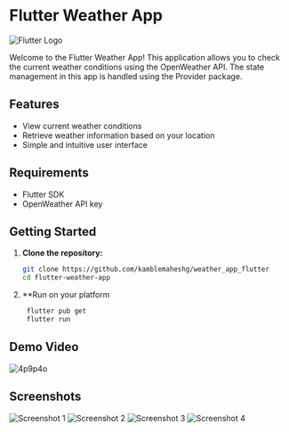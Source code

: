 # Flutter Weather App

![Flutter Logo](https://flutter.dev/assets/images/shared/brand/flutter/logo/flutter-lockup.png)

Welcome to the Flutter Weather App! This application allows you to check the current weather conditions using the OpenWeather API. The state management in this app is handled using the Provider package.

## Features

- View current weather conditions
- Retrieve weather information based on your location
- Simple and intuitive user interface

## Requirements

- Flutter SDK
- OpenWeather API key

## Getting Started

1. **Clone the repository:**

   ```bash
   git clone https://github.com/kamblemaheshg/weather_app_flutter
   cd flutter-weather-app

2. **Run on your platform

   ````bash
    flutter pub get
    flutter run

## Demo Video

![4p9p4o](https://github.com/kamblemaheshg/weather_app_flutter/blob/main/demo/demo_video.gif)

## Screenshots

![Screenshot 1]([https://github.com/kamblemaheshg/weather_app_flutter/blob/main/demo/dark_theme_dashboard.jpg])
![Screenshot 2]((https://github.com/kamblemaheshg/weather_app_flutter/blob/main/demo/dark_theme_profile.jpg)https://github.com/kamblemaheshg/weather_app_flutter/blob/main/demo/dark_theme_profile.jpg)
![Screenshot 3]((https://github.com/kamblemaheshg/weather_app_flutter/blob/main/demo/dark_theme_profile.jpg)https://github.com/kamblemaheshg/weather_app_flutter/blob/main/demo/light_theme_dashboard.jpg)
![Screenshot 4]((https://github.com/kamblemaheshg/weather_app_flutter/blob/main/demo/dark_theme_profile.jpg)https://github.com/kamblemaheshg/weather_app_flutter/blob/main/demo/light_theme_profile.jpg)


